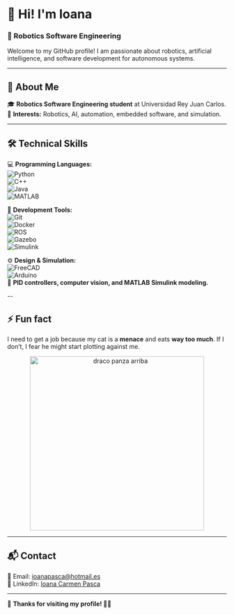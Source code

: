 # 👋 Hi! I'm Ioana  
### 🚀 Robotics Software Engineering

Welcome to my GitHub profile! I am passionate about robotics, artificial intelligence, and software development for autonomous systems.

---

## 📌 About Me  
🎓 **Robotics Software Engineering student** at Universidad Rey Juan Carlos.  
🚀 **Interests:** Robotics, AI, automation, embedded software, and simulation.  

---

## 🛠️ Technical Skills  
💻 **Programming Languages:**  
![Python](https://img.shields.io/badge/Python-3776AB?style=for-the-badge&logo=python&logoColor=white)  
![C++](https://img.shields.io/badge/C++-00599C?style=for-the-badge&logo=cplusplus&logoColor=white)  
![Java](https://img.shields.io/badge/Java-007396?style=for-the-badge&logo=java&logoColor=white)  
![MATLAB](https://img.shields.io/badge/MATLAB-0076A8?style=for-the-badge&logo=mathworks&logoColor=white)  

🔧 **Development Tools:**  
![Git](https://img.shields.io/badge/Git-F05032?style=for-the-badge&logo=git&logoColor=white)  
![Docker](https://img.shields.io/badge/Docker-2496ED?style=for-the-badge&logo=docker&logoColor=white)  
![ROS](https://img.shields.io/badge/ROS-22314E?style=for-the-badge&logo=ros&logoColor=white)  
![Gazebo](https://img.shields.io/badge/Gazebo-0066CC?style=for-the-badge)  
![Simulink](https://img.shields.io/badge/Simulink-E2231A?style=for-the-badge)  

⚙️ **Design & Simulation:**  
![FreeCAD](https://img.shields.io/badge/FreeCAD-4169E1?style=for-the-badge)  
![Arduino](https://img.shields.io/badge/Arduino-00979D?style=for-the-badge&logo=arduino&logoColor=white)  
📍 **PID controllers, computer vision, and MATLAB Simulink modeling.**  

<!--
---

## 📂 Featured Projects  
🔹 **[Autonomous Navigation System](https://github.com/tuusuario/proyecto1)** – Final degree project: implementing navigation in dynamic environments.  
🔹 **[Robot Simulation in Gazebo](https://github.com/tuusuario/proyecto2)** – Developing test environments for AI algorithms.  
🔹 **[Computer Vision for Robotics](https://github.com/tuusuario/proyecto3)** – Image processing with OpenCV and applied ML.  
-->

--

## ⚡ Fun fact
I need to get a job because my cat is a **menace** and eats **way too much**. If I don’t, I fear he might start plotting against me.

<p align="center">
    <img src="https://github.com/user-attachments/assets/831c3b58-4044-44d8-b362-4294f8578cb5" alt="draco panza arriba" width="400">
</p>

---

## 📬 Contact  
📧 Email: [ioanapasca@hotmail.es](mailto:ioanapasca@hotmail.es)  
💼 LinkedIn: [Ioana Carmen Pasca](https://www.linkedin.com/in/ioana-carmen-pasca-bb7b81246)

---

📌 **Thanks for visiting my profile! 🚀✨**
